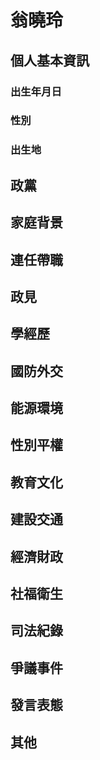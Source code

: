 # 翁曉玲

## 個人基本資訊

### 出生年月日

### 性別

### 出生地

## 政黨

## 家庭背景

## 連任帶職

## 政見

## 學經歷

## 國防外交

## 能源環境

## 性別平權

## 教育文化

## 建設交通

## 經濟財政

## 社福衛生

## 司法紀錄

## 爭議事件

## 發言表態

## 其他
